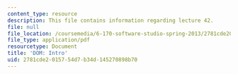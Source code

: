 ```yaml
---
content_type: resource
description: This file contains information regarding lecture 42.
file: null
file_location: /coursemedia/6-170-software-studio-spring-2013/2781cde2015754d7b34d145270898b70_MIT6_170S13_42-dom-intro.pdf
file_type: application/pdf
resourcetype: Document
title: 'DOM: Intro'
uid: 2781cde2-0157-54d7-b34d-145270898b70
---
```

